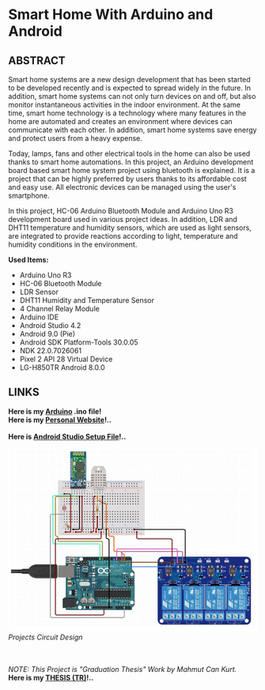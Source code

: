 # Smart Home With Arduino and Android


## ABSTRACT

Smart home systems are a new design development that has been started to be developed recently and is expected to spread widely in the future. In addition, smart home systems can not only turn devices on and off, but also monitor instantaneous activities in the indoor environment. At the same time, smart home technology is a technology where many features in the home are automated and creates an environment where devices can communicate with each other. In addition, smart home systems save energy and protect users from a heavy expense.

Today, lamps, fans and other electrical tools in the home can also be used thanks to smart home automations. In this project, an Arduino development board based smart home system project using bluetooth is explained. It is a project that can be highly preferred by users thanks to its affordable cost and easy use. All electronic devices can be managed using the user's smartphone.

In this project, HC-06 Arduino Bluetooth Module and Arduino Uno R3 development board used in various project ideas. In addition, LDR and DHT11 temperature and humidity sensors, which are used as light sensors, are integrated to provide reactions according to light, temperature and humidity conditions in the environment.

**Used Items:**

* Arduino Uno R3
* HC-06 Bluetooth Module
* LDR Sensor
* DHT11 Humidity and Temperature Sensor
* 4 Channel Relay Module
* Arduino IDE
* Android Studio 4.2
* Android 9.0 (Pie)
* Android SDK Platform-Tools 30.0.05
* NDK 22.0.7026061
* Pixel 2 API 28 Virtual Device
* LG-H850TR Android 8.0.0

## LINKS
**Here is my [Arduino](https://github.com/mahmutcankurt/SmartHomeWithArduino/blob/main/SmartHomeSystem.ino) .ino file!**<br>
**Here is my [Personal Website](https://mahmutcankurt.github.io)!..**<br>
<br>
**Here is [Android Studio Setup File](https://developer.android.com/studio)!..**<br>

<img src="https://github.com/mahmutcankurt/SmartHomeWithArduino/blob/main/circuit_design.jpg"/><br>
_Projects Circuit Design_<br>

<br><br>
_NOTE: This Project is "Graduation Thesis" Work by Mahmut Can Kurt._<br>
**Here is my [THESIS (TR)](https://github.com/mahmutcankurt/SmartHomeWithArduino/blob/main/GraduationThesis.pdf)!..**<br>
